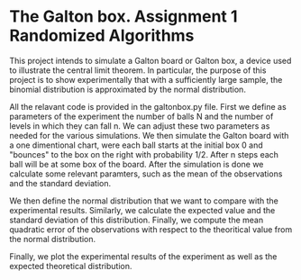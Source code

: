 # The Galton box. Assignment 1 Randomized Algorithms

This project intends to simulate a Galton board or Galton box, a device used to illustrate the central limit theorem. 
In particular, the purpose of this project is to show experimentally that with a sufficiently large sample, the binomial 
distribution is approximated by the normal distribution.

All the relavant code is provided in the galtonbox.py file. First we define as parameters of the experiment the number 
of balls N and the number of levels in which they can fall n. We can adjust these two parameters as needed for the 
various simulations. We then simulate the Galton board with a one dimentional chart, were each ball starts at the 
initial box 0 and "bounces" to the box on the right with probability 1/2. After n steps each ball will be at some box 
of the board. After the simulation is done we calculate some relevant paramters, such as the mean of the observations 
and the standard deviation.

We then define the normal distribution that we want to compare with the experimental results. Similarly, we calculate the 
expected value and the standard deviation of this distribution. Finally, we compute the mean quadratic error of the 
observations with respect to the theoritical value from the normal distribution.

Finally, we plot the experimental results of the experiment as well as the expected theoretical distribution.

